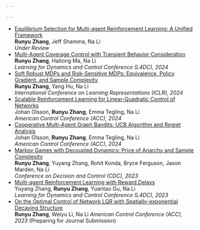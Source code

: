 ```yaml
---

---
```

- [Equilibrium Selection for Multi-agent Reinforcement Learning: A Unified Framework](https://arxiv.org/abs/2406.08844) <br> **Runyu Zhang**, Jeff Shamma, Na Li <br> *Under Review*
- [Multi-Agent Coverage Control with Transient Behavior Consideration](https://arxiv.org/abs/2404.05995) <br> **Runyu Zhang**, Haitong Ma, Na Li <br> *Learning
for Dynamics and Control Conference (L4DC), 2024*
- [Soft Robust MDPs and Risk-Sensitive MDPs: Equivalence, Policy Gradient, and
Sample Complexity](https://arxiv.org/abs/2306.11626) <br> **Runyu Zhang**, Yang Hu, Na Li <br> *International Conference on Learning Representations (ICLR), 2024*
- [Scalable Reinforcement Learning for Linear-Quadratic Control of Networks
](https://arxiv.org/abs/2401.16183) <br> Johan Olsson, **Runyu Zhang**, Emma Tegling, Na Li
 <br> *American Control Conference (ACC), 2024*
- [Cooperative Multi-Agent Graph Bandits: UCB Algorithm and Regret
Analysis
](https://arxiv.org/abs/2401.10383) <br> Johan Olsson, **Runyu Zhang**, Emma Tegling, Na Li
 <br> *American Control Conference (ACC), 2024*
- [Markov Games with Decoupled Dynamics:
Price of Anarchy and Sample Complexity](https://arxiv.org/abs/2304.03840)<br> **Runyu Zhang**, Yuyang Zhang, Rohit Konda, Bryce Ferguson, Jason Marden, Na Li
 <br> *Conference on Decision and Control (CDC), 2023*
- [Multi-agent Reinforcement Learning with Reward Delays](https://arxiv.org/abs/2212.01441)<br> Yuyang Zhang, **Runyu Zhang**, Yuantao Gu, Na Li
 <br> *Learning
for Dynamics and Control Conference (L4DC), 2023*
- [On the Optimal Control of Network LQR with Spatially-exponential Decaying
Structure]()<br>  **Runyu Zhang**, Weiyu Li, Na Li *American Control Conference (ACC), 2023* (Preparing for Journal Submission)
